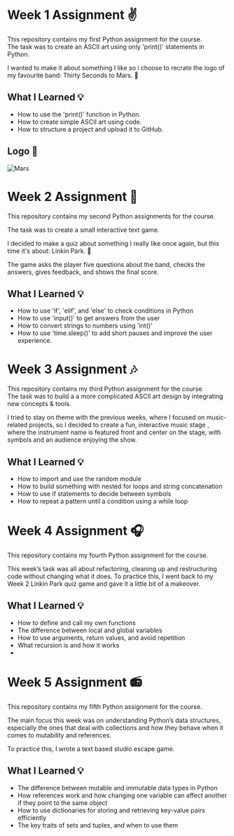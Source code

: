 # Week 1 Assignment ✌️
This repository contains my first Python assignment for the course.  
The task was to create an ASCII art using only 'print()' statements in Python.

I wanted to make it about something I like so i choose to recrate the logo of my favourite band: Thirty Seconds to Mars. 🎸

## What I Learned 💡

- How to use the 'print()' function in Python.  
- How to create simple ASCII art using code.  
- How to structure a project and upload it to GitHub.

## Logo 🤘
![Mars](https://github.com/user-attachments/assets/40d04008-a0ee-4a21-9c4f-d03458afc853)


# Week 2 Assignment 🎤 

This repository contains my second Python assignments for the course. 

The task was to create a small interactive text game. 

I decided to make a quiz about something I really like once again, but this time it's about: Linkin Park. 🤘 

The game asks the player five questions about the band, checks the answers, gives feedback, and shows the final score. 

## What I Learned 💡 

- How to use 'if', 'elif', and 'else' to check conditions in Python
- How to use 'input()' to get answers from the user
- How to convert strings to numbers using 'int()'
- How to use 'time.sleep()' to add short pauses and improve the user experience. 


# Week 3 Assignment 🎶

This repository contains my third Python assignment for the course.  
The task was to build a a more complicated ASCII art design by integrating new concepts & tools.

I tried to stay on theme with the previous weeks, where I focused on music-related projects, so I decided to create a fun, interactive music stage , where the instrument name is featured front and center on the stage, with symbols and an audience enjoying the show.


## What I Learned 💡

- How to import and use the random module
- How to build something with nested for loops and string concatenation
- How to use if statements to decide between symbols
- How to repeat a pattern until a condition using a while loop


# Week 4 Assignment 🎧

This repository contains my fourth Python assignment for the course.

This week’s task was all about refactoring, cleaning up and restructuring code without changing what it does. To practice this, I went back to my Week 2 Linkin Park quiz game and gave it a little bit of a makeover.

## What I Learned 💡

- How to define and call my own functions
- The difference between local and global variables
- How to use arguments, return values, and avoid repetition
- What recursion is and how it works
- 

# Week 5 Assignment 📻

This repository contains my fifth Python assignment for the course.

The main focus this week was on understanding Python’s data structures, especially the ones that deal with collections and how they behave when it comes to mutability and references.

To practice this, I wrote a text based studio escape game. 

## What I Learned 💡

- The difference between mutable and immutable data types in Python
- How references work and how changing one variable can affect another if they point to the same object
- How to use dictionaries for storing and retrieving key-value pairs efficiently
- The key traits of sets and tuples, and when to use them
